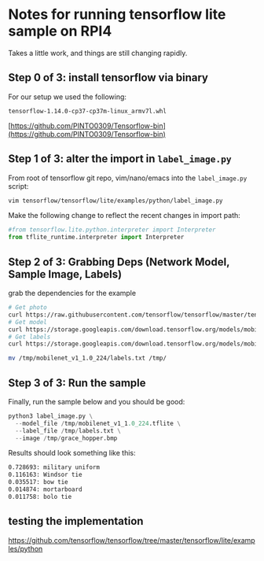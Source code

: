 # Notes for running tensorflow lite sample on RPI4

Takes a little work, and things are still changing rapidly.

## Step 0 of 3: install tensorflow via binary

For our setup we used the following:

`tensorflow-1.14.0-cp37-cp37m-linux_armv7l.whl`

[https://github.com/PINTO0309/Tensorflow-bin](https://github.com/PINTO0309/Tensorflow-bin)

## Step 1 of 3: alter the import in `label_image.py`


From root of tensorflow git repo, vim/nano/emacs into the `label_image.py` script:

```sh
vim tensorflow/tensorflow/lite/examples/python/label_image.py
```

Make the following change to reflect the recent changes in import path:


```python
#from tensorflow.lite.python.interpreter import Interpreter
from tflite_runtime.interpreter import Interpreter
```


## Step 2 of 3: Grabbing Deps (Network Model, Sample Image, Labels)

grab the dependencies for the example

```sh
# Get photo
curl https://raw.githubusercontent.com/tensorflow/tensorflow/master/tensorflow/lite/examples/label_image/testdata/grace_hopper.bmp > /tmp/grace_hopper.bmp
# Get model
curl https://storage.googleapis.com/download.tensorflow.org/models/mobilenet_v1_2018_02_22/mobilenet_v1_1.0_224.tgz | tar xzv -C /tmp
# Get labels
curl https://storage.googleapis.com/download.tensorflow.org/models/mobilenet_v1_1.0_224_frozen.tgz  | tar xzv -C /tmp  mobilenet_v1_1.0_224/labels.txt

mv /tmp/mobilenet_v1_1.0_224/labels.txt /tmp/
```

## Step 3 of 3: Run the sample

Finally, run the sample below and you should be good:

```python
python3 label_image.py \
  --model_file /tmp/mobilenet_v1_1.0_224.tflite \
  --label_file /tmp/labels.txt \
  --image /tmp/grace_hopper.bmp
```

Results should look something like this:

```sh
0.728693: military uniform
0.116163: Windsor tie
0.035517: bow tie
0.014874: mortarboard
0.011758: bolo tie
```

## testing the implementation
https://github.com/tensorflow/tensorflow/tree/master/tensorflow/lite/examples/python
